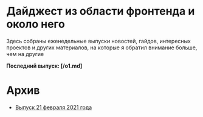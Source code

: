 # Дайджест из области фронтенда и около него

Здесь собраны еженедельные выпуски новостей, гайдов, интересных проектов и других материалов, на которые я обратил внимание больше, чем на другие

**Последний выпуск: [/o1.md]**

# Архив
- [Выпуск 21 февраля 2021 года]()
